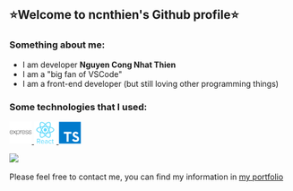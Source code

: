 ## ⭐Welcome to ncnthien's Github profile⭐

### Something about me:

- I am developer **Nguyen Cong Nhat Thien**
- I am a "big fan of VSCode"
- I am a front-end developer (but still loving other programming things)

### Some technologies that I used:
<p align="left"> <a href="https://expressjs.com" target="_blank"> <img src="https://raw.githubusercontent.com/devicons/devicon/master/icons/express/express-original-wordmark.svg" alt="express" width="40" height="40"/> </a> <a href="https://reactjs.org/" target="_blank"> <img src="https://raw.githubusercontent.com/devicons/devicon/master/icons/react/react-original-wordmark.svg" alt="react" width="40" height="40"/> </a> <a href="https://www.typescriptlang.org/" target="_blank"> <img src="https://raw.githubusercontent.com/devicons/devicon/master/icons/typescript/typescript-original.svg" alt="typescript" width="40" height="40"/> </a> </p>

<img src="https://github-readme-stats.vercel.app/api/top-langs/?username=ncnthien&layout=compact&langs_count=20" />

Please feel free to contact me, you can find my information in [my portfolio](https://ncnthien.vercel.app/)
